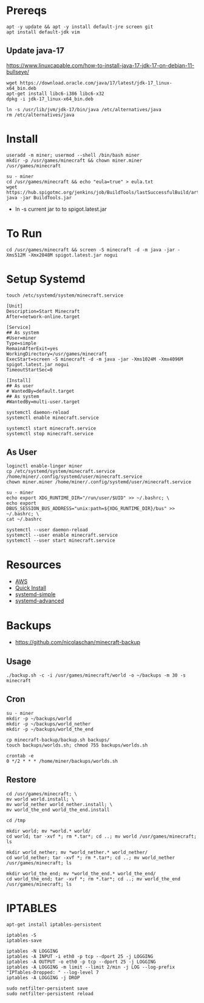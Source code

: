 # Prereqs

```
apt -y update && apt -y install default-jre screen git
apt install default-jdk vim
```

## Update java-17

https://www.linuxcapable.com/how-to-install-java-17-jdk-17-on-debian-11-bullseye/

```
wget https://download.oracle.com/java/17/latest/jdk-17_linux-x64_bin.deb
apt-get install libc6-i386 libc6-x32
dpkg -i jdk-17_linux-x64_bin.deb

ln -s /usr/lib/jvm/jdk-17/bin/java /etc/alternatives/java
rm /etc/alternatives/java
```

# Install

```
useradd -m miner; usermod --shell /bin/bash miner
mkdir -p /usr/games/minecraft && chown miner.miner /usr/games/minecraft
```

```
su - miner
cd /usr/games/minecraft && echo "eula=true" > eula.txt
wget https://hub.spigotmc.org/jenkins/job/BuildTools/lastSuccessfulBuild/artifact/target/BuildTools.jar
java -jar BuildTools.jar
```

- ln -s current jar to to spigot.latest.jar

# To Run 

```
cd /usr/games/minecraft && screen -S minecraft -d -m java -jar -Xms512M -Xmx2048M spigot.latest.jar nogui
```

# Setup Systemd

```
touch /etc/systemd/system/minecraft.service
```

```
[Unit]
Description=Start Minecraft
After=network-online.target

[Service]
## As system
#User=miner
Type=simple
RemainAfterExit=yes
WorkingDirectory=/usr/games/minecraft
ExecStart=screen -S minecraft -d -m java -jar -Xms1024M -Xmx4096M spigot.latest.jar nogui
TimeoutStartSec=0

[Install]
## As user
# WantedBy=default.target
## As system
#WantedBy=multi-user.target
```

```
systemctl daemon-reload
systemctl enable minecraft.service

systemctl start minecraft.service
systemctl stop minecraft.service
```

## As User

```
loginctl enable-linger miner
cp /etc/systemd/system/minecraft.service  /home/miner/.config/systemd/user/minecraft.service
chown miner.miner /home/miner/.config/systemd/user/minecraft.service
```

```
su - miner
echo export XDG_RUNTIME_DIR="/run/user/$UID" >> ~/.bashrc; \
echo export DBUS_SESSION_BUS_ADDRESS="unix:path=${XDG_RUNTIME_DIR}/bus" >> ~/.bashrc; \
cat ~/.bashrc
```

```
systemctl --user daemon-reload
systemctl --user enable minecraft.service
systemctl --user start minecraft.service
```


# Resources

- [AWS](https://aws.amazon.com/getting-started/hands-on/run-your-own-minecraft-server/)
- [Quick Install](https://lemire.me/blog/2016/04/02/setting-up-a-robust-minecraft-server-on-a-raspberry-pi/)
- [systemd-simple](https://fatmin.com/2018/01/29/linux-how-to-start-a-minecraft-server-at-boot-via-systemd/)
- [systemd-advanced](https://teilgedanken.de/Blog/post/setting-up-a-minecraft-server-using-systemd/)

# Backups 
- https://github.com/nicolaschan/minecraft-backup

## Usage

```
./backup.sh -c -i /usr/games/minecraft/world -o ~/backups -m 30 -s minecraft
```

## Cron

```
su - miner
mkdir -p ~/backups/world
mkdir -p ~/backups/world_nether
mkdir -p ~/backups/world_the_end

cp minecraft-backup/backup.sh backups/
touch backups/worlds.sh; chmod 755 backups/worlds.sh
```

```
crontab -e
0 */2 * * * /home/miner/backups/worlds.sh
```

## Restore

```
cd /usr/games/minecraft; \
mv world world.install; \
mv world_nether world_nether.install; \
mv world_the_end world_the_end.install
```

```
cd /tmp

mkdir world; mv *world.* world/
cd world; tar -xvf *; rm *.tar*; cd ..; mv world /usr/games/minecraft; ls

mkdir world_nether; mv *world_nether.* world_nether/
cd world_nether; tar -xvf *; rm *.tar*; cd ..; mv world_nether /usr/games/minecraft; ls

mkdir world_the_end; mv *world_the_end.* world_the_end/
cd world_the_end; tar -xvf *; rm *.tar*; cd ..; mv world_the_end /usr/games/minecraft; ls
```

# IPTABLES

```
apt-get install iptables-persistent
```

```
iptables -S
iptables-save
```


```
iptables -N LOGGING
iptables -A INPUT -i eth0 -p tcp --dport 25 -j LOGGING
iptables -A OUTPUT -o eth0 -p tcp --dport 25 -j LOGGING
iptables -A LOGGING -m limit --limit 2/min -j LOG --log-prefix "IPTables-Dropped: " --log-level 7
iptables -A LOGGING -j DROP
```

```
sudo netfilter-persistent save
sudo netfilter-persistent reload
```
